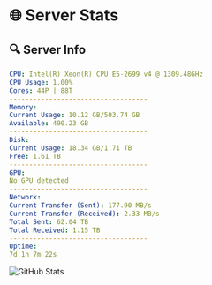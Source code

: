 # 🌐 Server Stats
## 🔍 Server Info
```yaml
CPU: Intel(R) Xeon(R) CPU E5-2699 v4 @ 1309.48GHz
CPU Usage: 1.00%
Cores: 44P | 88T
-----------------------------------
Memory:
Current Usage: 10.12 GB/503.74 GB
Available: 490.23 GB
-----------------------------------
Disk:
Current Usage: 18.34 GB/1.71 TB
Free: 1.61 TB
-----------------------------------
GPU:
No GPU detected
-----------------------------------
Network:
Current Transfer (Sent): 177.90 MB/s
Current Transfer (Received): 2.33 MB/s
Total Sent: 62.04 TB
Total Received: 1.15 TB
-----------------------------------
Uptime:
7d 1h 7m 22s
```
![GitHub Stats](https://img.shields.io/badge/Updated-2025-02-14_23:50:40-blue)